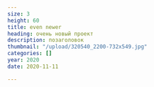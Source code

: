 ```yaml
---
size: 3
height: 60
title: even newer
heading: очень новый проект
description: позаголовок
thumbnail: "/upload/320540_2200-732x549.jpg"
categories: []
year: 2020
date: 2020-11-11

---
```

